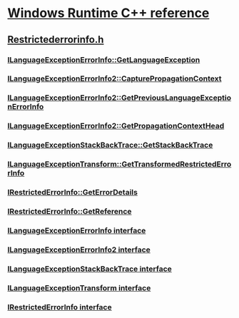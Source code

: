 # [Windows Runtime C++ reference](../_winrt/index.md)
## [Restrictederrorinfo.h](index.md)
### [ILanguageExceptionErrorInfo::GetLanguageException](../restrictederrorinfo/nf-restrictederrorinfo-ilanguageexceptionerrorinfo-getlanguageexception.md)
### [ILanguageExceptionErrorInfo2::CapturePropagationContext](../restrictederrorinfo/nf-restrictederrorinfo-ilanguageexceptionerrorinfo2-capturepropagationcontext.md)
### [ILanguageExceptionErrorInfo2::GetPreviousLanguageExceptionErrorInfo](../restrictederrorinfo/nf-restrictederrorinfo-ilanguageexceptionerrorinfo2-getpreviouslanguageexceptionerrorinfo.md)
### [ILanguageExceptionErrorInfo2::GetPropagationContextHead](../restrictederrorinfo/nf-restrictederrorinfo-ilanguageexceptionerrorinfo2-getpropagationcontexthead.md)
### [ILanguageExceptionStackBackTrace::GetStackBackTrace](../restrictederrorinfo/nf-restrictederrorinfo-ilanguageexceptionstackbacktrace-getstackbacktrace.md)
### [ILanguageExceptionTransform::GetTransformedRestrictedErrorInfo](../restrictederrorinfo/nf-restrictederrorinfo-ilanguageexceptiontransform-gettransformedrestrictederrorinfo.md)
### [IRestrictedErrorInfo::GetErrorDetails](../restrictederrorinfo/nf-restrictederrorinfo-irestrictederrorinfo-geterrordetails.md)
### [IRestrictedErrorInfo::GetReference](../restrictederrorinfo/nf-restrictederrorinfo-irestrictederrorinfo-getreference.md)
### [ILanguageExceptionErrorInfo interface](../restrictederrorinfo/nn-restrictederrorinfo-ilanguageexceptionerrorinfo.md)
### [ILanguageExceptionErrorInfo2 interface](../restrictederrorinfo/nn-restrictederrorinfo-ilanguageexceptionerrorinfo2.md)
### [ILanguageExceptionStackBackTrace interface](../restrictederrorinfo/nn-restrictederrorinfo-ilanguageexceptionstackbacktrace.md)
### [ILanguageExceptionTransform interface](../restrictederrorinfo/nn-restrictederrorinfo-ilanguageexceptiontransform.md)
### [IRestrictedErrorInfo interface](../restrictederrorinfo/nn-restrictederrorinfo-irestrictederrorinfo.md)
